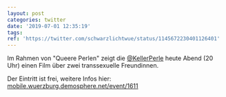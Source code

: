 ```yaml
---
layout: post
categories: twitter
date: '2019-07-01 12:35:19'
tags: 
ref: 'https://twitter.com/schwarzlichtwue/status/1145672230401126401'
---
```

Im Rahmen von "Queere Perlen" zeigt die [@KellerPerle](https://twitter.com/KellerPerle) heute Abend (20 Uhr) einen Film über zwei transsexuelle Freundinnen.



Der Eintritt ist frei, weitere Infos hier: [mobile.wuerzburg.demosphere.net/event/1611](https://mobile.wuerzburg.demosphere.net/event/1611)